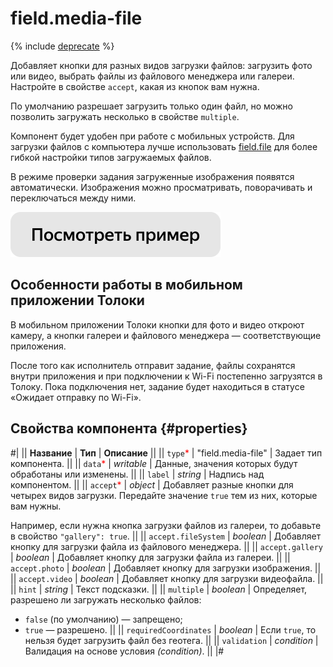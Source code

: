 # field.media-file

{% include [deprecate](../../_includes/deprecate.md) %}

Добавляет кнопки для разных видов загрузки файлов: загрузить фото или видео, выбрать файлы из файлового менеджера или галереи. Настройте в свойстве `accept`, какая из кнопок вам нужна.

По умолчанию разрешает загрузить только один файл, но можно позволить загружать несколько в свойстве `multiple`.

Компонент будет удобен при работе с мобильных устройств. Для загрузки файлов с компьютера лучше использовать [field.file](field.file.md) для более гибкой настройки типов загружаемых файлов.

В режиме проверки задания загруженные изображения появятся автоматически. Изображения можно просматривать, поворачивать и переключаться между ними.

[![Посмотреть пример в песочнице](../_images/buttons/view-example.svg)](https://ya.cc/t/v8860Jri3twhDG)

## Особенности работы в мобильном приложении Толоки

В мобильном приложении Толоки кнопки для фото и видео откроют камеру, а кнопки галереи и файлового менеджера — соответствующие приложения.

После того как исполнитель отправит задание, файлы сохранятся внутри приложения и при подключении к Wi-Fi постепенно загрузятся в Толоку. Пока подключения нет, задание будет находиться в статусе «Ожидает отправку по Wi-Fi».

## Свойства компонента {#properties}

#|
|| **Название** | **Тип** | **Описание** ||
|| `type`<span style="color: red">\*</span> | "field.media-file" | Задает тип компонента. ||
|| `data`<span style="color: red">\*</span> | _writable_ | Данные, значения которых будут обработаны или изменены. ||
|| `label` | _string_ | Надпись над компонентом. ||
|| `accept`<span style="color: red">\*</span> | _object_ | Добавляет разные кнопки для четырех видов загрузки. Передайте значение `true` тем из них, которые вам нужны.

Например, если нужна кнопка загрузки файлов из галереи, то добавьте в свойство `"gallery": true`. ||
|| `accept.fileSystem` | _boolean_ | Добавляет кнопку для загрузки файла из файлового менеджера. ||
|| `accept.gallery` | _boolean_ | Добавляет кнопку для загрузки файла из галереи. ||
|| `accept.photo` | _boolean_ | Добавляет кнопку для загрузки изображения. ||
|| `accept.video` | _boolean_ | Добавляет кнопку для загрузки видеофайла. ||
|| `hint` | _string_ | Текст подсказки. ||
|| `multiple` | _boolean_ | Определяет, разрешено ли загружать несколько файлов:

- `false` (по умолчанию) — запрещено;
- `true` — разрешено. ||
  || `requiredCoordinates` | _boolean_ | Если `true`, то нельзя будет загрузить файл без геотега. ||
  || `validation` | _condition_ | Валидация на основе условия _(condition)_. ||
  |#
